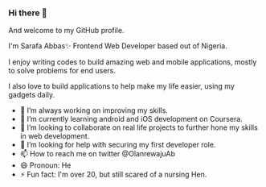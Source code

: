 ### Hi there 👋

And welcome to my GitHub profile.

I'm Sarafa Abbas✨ Frontend Web Developer based out of Nigeria.

I enjoy writing codes to build amazing web and mobile applications, mostly to solve problems for end users.

I also love to build applications to help make my life easier, using my gadgets daily.

- 🔭 I’m always working on improving my skills.
- 🌱 I’m currently learning android and iOS development on Coursera.
- 👯 I’m looking to collaborate on real life projects to further hone my skills in web development.
- 🤔 I’m looking for help with securing my first developer role.
- 📫 How to reach me on twitter @OlanrewajuAb
- 😄 Pronoun: He
- ⚡ Fun fact: I'm over 20, but still scared of a nursing Hen.
